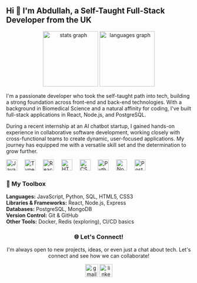<h2 align="left">Hi 👋 I'm Abdullah, a Self-Taught Full-Stack Developer from the UK</h2>
<div align="center"> <img src="https://github-readme-stats.vercel.app/api?username=abduelamin&hide_title=false&hide_rank=false&show_icons=true&include_all_commits=true&count_private=true&disable_animations=false&theme=dracula&locale=en&hide_border=false" height="150" alt="stats graph" /> <img src="https://github-readme-stats.vercel.app/api/top-langs?username=abduelamin&locale=en&hide_title=false&layout=compact&card_width=320&langs_count=5&theme=dracula&hide_border=false" height="150" alt="languages graph" /> </div>

<div align="left"> <p>I'm a passionate developer who took the self-taught path into tech, building a strong foundation across front-end and back-end technologies. With a background in Biomedical Science and a natural affinity for coding, I've built full-stack applications in React, Node.js, and PostgreSQL.</p> <p>During a recent internship at an AI chatbot startup, I gained hands-on experience in collaborative software development, working closely with cross-functional teams to create dynamic, user-focused applications. My journey has equipped me with a versatile skill set and the determination to grow further.</p> </div>
<div align="left"> <img src="https://cdn.jsdelivr.net/gh/devicons/devicon/icons/javascript/javascript-original.svg" height="30" alt="JavaScript logo" /> <img width="12" /> <img src="https://cdn.jsdelivr.net/gh/devicons/devicon/icons/typescript/typescript-original.svg" height="30" alt="TypeScript logo" /> <img width="12" /> <img src="https://cdn.jsdelivr.net/gh/devicons/devicon/icons/react/react-original.svg" height="30" alt="React logo" /> <img width="12" /> <img src="https://cdn.jsdelivr.net/gh/devicons/devicon/icons/html5/html5-original.svg" height="30" alt="HTML5 logo" /> <img width="12" /> <img src="https://cdn.jsdelivr.net/gh/devicons/devicon/icons/css3/css3-original.svg" height="30" alt="CSS3 logo" /> <img width="12" /> <img src="https://cdn.jsdelivr.net/gh/devicons/devicon/icons/python/python-original.svg" height="30" alt="Python logo" /> <img width="12" /> <img src="https://cdn.jsdelivr.net/gh/devicons/devicon/icons/nodejs/nodejs-original.svg" height="30" alt="Node.js logo" /> <img width="12" /> <img src="https://cdn.jsdelivr.net/gh/devicons/devicon/icons/postgresql/postgresql-original.svg" height="30" alt="PostgreSQL logo" /> </div>
<div align="left"> <h3>🚀 My Toolbox</h3> <p> <strong>Languages:</strong> JavaScript, Python, SQL, HTML5, CSS3<br> <strong>Libraries & Frameworks:</strong> React, Node.js, Express<br> <strong>Databases:</strong> PostgreSQL, MongoDB<br> <strong>Version Control:</strong> Git & GitHub<br> <strong>Other Tools:</strong> Docker, Redis (exploring), CI/CD basics </p> </div>
<div align="center"> <h3>🌐 Let's Connect!</h3> <p>I'm always open to new projects, ideas, or even just a chat about tech. Let's connect and see how we can collaborate!</p>
<a href="mailto:youremail@gmail.com"><img src="https://img.shields.io/static/v1?message=Gmail&logo=gmail&label=&color=D14836&logoColor=white&labelColor=&style=for-the-badge" height="35" alt="gmail logo" /></a> <a href="https://www.linkedin.com/in/abdullahelamin/"><img src="https://img.shields.io/static/v1?message=LinkedIn&logo=linkedin&label=&color=0077B5&logoColor=white&labelColor=&style=for-the-badge" height="35" alt="linkedin logo" /></a>

</div>
